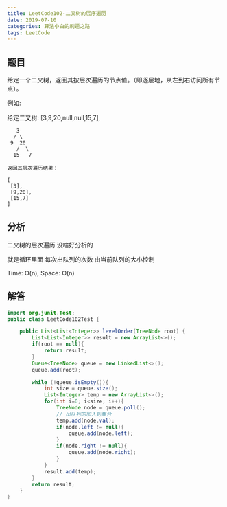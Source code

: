 ```yaml
---
title: LeetCode102-二叉树的层序遍历
date: 2019-07-10
categories: 算法小白的刷题之路
tags: LeetCode
---
```


## 题目
给定一个二叉树，返回其按层次遍历的节点值。（即逐层地，从左到右访问所有节点）。

例如:

给定二叉树: [3,9,20,null,null,15,7],

 ```
    3
   / \
  9  20
    /  \
   15   7
   
返回其层次遍历结果：

[
  [3],
  [9,20],
  [15,7]
]
```

## 分析

二叉树的层次遍历 没啥好分析的

就是循环里面 每次出队列的次数 由当前队列的大小控制

Time: O(n), Space: O(n)

## 解答

````java
import org.junit.Test;
public class LeetCode102Test {

	public List<List<Integer>> levelOrder(TreeNode root) {
		List<List<Integer>> result = new ArrayList<>();
		if(root == null){
			return result;
		}
		Queue<TreeNode> queue = new LinkedList<>();
		queue.add(root);

		while (!queue.isEmpty()){
			int size = queue.size();
			List<Integer> temp = new ArrayList<>();
			for(int i=0; i<size; i++){
				TreeNode node = queue.poll();
				// 出队列的加入到集合
				temp.add(node.val);
				if(node.left != null){
					queue.add(node.left);
				}
				if(node.right != null){
					queue.add(node.right);
				}
			}
			result.add(temp);
		}
		return result;
	}
}


````









